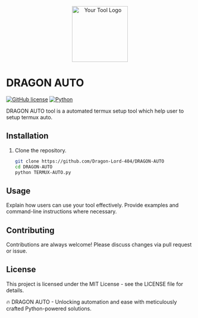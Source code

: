 <div align="center">
  <img src="your-logo.png" alt="Your Tool Logo" width="150px">
</div>

# DRAGON AUTO

[![GitHub license](https://img.shields.io/badge/license-MIT-blue.svg)](LICENSE)
[![Python](https://img.shields.io/badge/python-v3.7+-blue.svg)](https://www.python.org/)

DRAGON AUTO tool is a automated termux setup tool which help user to setup termux auto.

## Installation

1. Clone the repository.
   ```bash
   git clone https://github.com/Dragon-Lord-404/DRAGON-AUTO
   cd DRAGON-AUTO
   python TERMUX-AUTO.py
   ```
   
## Usage

Explain how users can use your tool effectively. Provide examples and command-line instructions where necessary.

## Contributing

Contributions are always welcome! Please discuss changes via pull request or issue.

## License
This project is licensed under the MIT License - see the LICENSE file for details.

🔥 DRAGON AUTO - Unlocking automation and ease with meticulously crafted Python-powered solutions.
